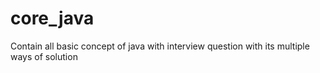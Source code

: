 # core_java
Contain all basic concept of java with interview question with its multiple ways of solution
